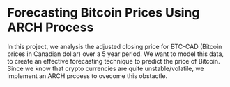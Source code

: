 # Forecasting Bitcoin Prices Using ARCH Process

In this project, we analysis the adjusted closing price for BTC-CAD (Bitcoin prices in Canadian dollar) over a 5 year period. We want to model this data, to create an effective forecasting technique to predict the price of Bitcoin. Since we know that crypto currencies are quite unstable/volatile, we implement an ARCH prcoess to ovecome this obstactle. 
